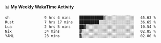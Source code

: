<!--
**stamp711/stamp711** is a ✨ _special_ ✨ repository because its `README.md` (this file) appears on your GitHub profile.

Here are some ideas to get you started:

- 🔭 I’m currently working on ...
- 🌱 I’m currently learning ...
- 👯 I’m looking to collaborate on ...
- 🤔 I’m looking for help with ...
- 💬 Ask me about ...
- 📫 How to reach me: ...
- 😄 Pronouns: ...
- ⚡ Fun fact: ...
-->

📊 **My Weekly WakaTime Activity**

<!--START_SECTION:waka-->

```txt
sh                9 hrs 4 mins    ███████████▒░░░░░░░░░░░░░   45.63 %
Rust              7 hrs 17 mins   █████████░░░░░░░░░░░░░░░░   36.65 %
Lua               2 hrs 5 mins    ██▓░░░░░░░░░░░░░░░░░░░░░░   10.54 %
Nix               34 mins         ▓░░░░░░░░░░░░░░░░░░░░░░░░   02.85 %
YAML              23 mins         ▓░░░░░░░░░░░░░░░░░░░░░░░░   02.00 %
```

<!--END_SECTION:waka-->
